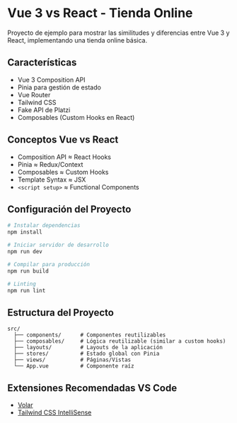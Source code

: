 # Vue 3 vs React - Tienda Online

Proyecto de ejemplo para mostrar las similitudes y diferencias entre Vue 3 y React, implementando una tienda online básica.

## Características

- Vue 3 Composition API
- Pinia para gestión de estado
- Vue Router
- Tailwind CSS
- Fake API de Platzi
- Composables (Custom Hooks en React)

## Conceptos Vue vs React

- Composition API ≈ React Hooks
- Pinia ≈ Redux/Context
- Composables ≈ Custom Hooks
- Template Syntax ≈ JSX
- `<script setup>` ≈ Functional Components

## Configuración del Proyecto

```bash
# Instalar dependencias
npm install

# Iniciar servidor de desarrollo
npm run dev

# Compilar para producción
npm run build

# Linting
npm run lint
```

## Estructura del Proyecto

```
src/
  ├── components/      # Componentes reutilizables
  ├── composables/     # Lógica reutilizable (similar a custom hooks)
  ├── layouts/         # Layouts de la aplicación
  ├── stores/          # Estado global con Pinia
  ├── views/           # Páginas/Vistas
  └── App.vue          # Componente raíz
```

## Extensiones Recomendadas VS Code

- [Volar](https://marketplace.visualstudio.com/items?itemName=Vue.volar)
- [Tailwind CSS IntelliSense](https://marketplace.visualstudio.com/items?itemName=bradlc.vscode-tailwindcss)

